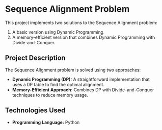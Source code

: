 # Sequence Alignment Problem

This project implements two solutions to the Sequence Alignment problem:
1. A basic version using Dynamic Programming.
2. A memory-efficient version that combines Dynamic Programming with Divide-and-Conquer.

## Project Description

The Sequence Alignment problem is solved using two approaches:
- **Dynamic Programming (DP):** A straightforward implementation that uses a DP table to find the optimal alignment.
- **Memory-Efficient Approach:** Combines DP with Divide-and-Conquer techniques to reduce memory usage.

## Technologies Used

- **Programming Language:** Python

